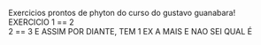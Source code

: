 Exercicios prontos de phyton do curso do gustavo guanabara!<br>
EXERCICIO 1 == 2 <br>
2 == 3 E ASSIM POR DIANTE, TEM 1 EX A MAIS E NAO SEI QUAL É
